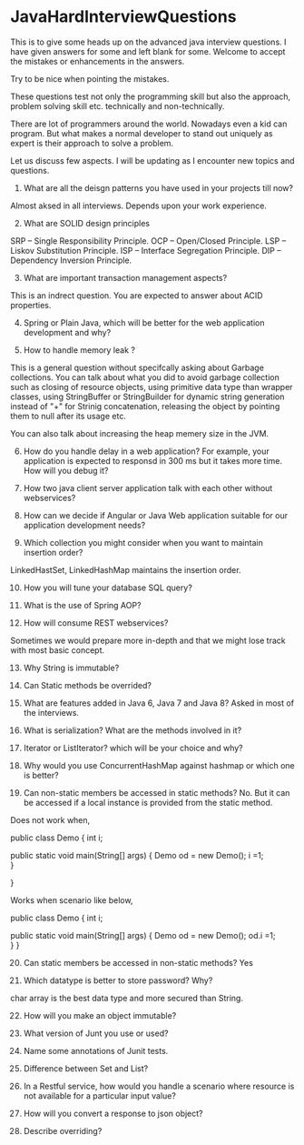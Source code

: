 # JavaHardInterviewQuestions

This is to give some heads up on the advanced java interview questions. I have given answers for some and left blank for some. Welcome to accept the mistakes or enhancements in the answers.

Try to be nice when pointing the mistakes.

These questions test not only the programming skill but also the approach, problem solving skill etc. technically and non-technically. 

There are lot of programmers around the world. Nowadays even a kid can program. But what makes a normal developer to stand out uniquely as expert is their approach to solve a problem.

Let us discuss few aspects. I will be updating as I encounter new topics and questions.

1. What are all the deisgn patterns you have used in your projects till now?

Almost aksed in all interviews. Depends upon your work experience.

2. What are SOLID design principles

SRP – Single Responsibility Principle.
OCP – Open/Closed Principle.
LSP – Liskov Substitution Principle.
ISP – Interface Segregation Principle.
DIP – Dependency Inversion Principle.

3. What are important transaction management aspects?

This is an indrect question. You are expected to answer about ACID properties.

4. Spring or Plain Java, which will be better for the web application development and why?

5. How to handle memory leak ?

This is a general question without specifcally asking about Garbage collections. You can talk about what you did to avoid garbage collection such as closing of resource objects, using primitive data type than wrapper classes, using StringBuffer or StringBuilder
for dynamic string generation instead of "+" for Strinig concatenation, releasing the object by pointing them to null after its usage etc.

You can also talk about increasing the heap memery size in the JVM.

6. How do you handle delay in a web application? For example, your application is expected to responsd in 300 ms but it takes more time.
How will you debug it?

7. How two java client server application talk with each other without webservices?

8. How can we decide if Angular or Java Web application suitable for our application development needs?

9. Which collection you might consider when you want to maintain insertion order?

LinkedHastSet, LinkedHashMap maintains the insertion order.

10. How you will tune your database SQL query?

11. What is the use of Spring AOP?

12. How will consume REST webservices?


Sometimes we would prepare more in-depth and that we might lose track with most basic concept. 

13. Why String is immutable?

14. Can Static methods be overrided?

15. What are features added in Java 6, Java 7 and Java 8?   Asked in most of the interviews.

16. What is serialization? What are the methods involved in it?

17. Iterator or ListIterator? which will be your choice and why?

18. Why would you use ConcurrentHashMap against hashmap or which one is better?

19. Can non-static members be accessed in static methods?
No. But it can be accessed if a local instance is provided from the static method.

Does not work when,

public class Demo {
int i;

public static void main(String[] args) {
		Demo od = new Demo();
		i =1;		
	}

}

Works when scenario like below,

public class Demo {
int i;

public static void main(String[] args) {
		Demo od = new Demo();
		od.i =1;		
	}
}

20. Can static members be accessed in non-static methods?
Yes

21. Which datatype is better to store password? Why?

char array is the best data type and more secured than String.


22. How will you make an object immutable?

23. What version of Junt you use or used?

24. Name some annotations of Junit tests.

25. Difference between Set and List?

25. In a Restful service, how would you handle a scenario where resource is not available for a particular input value?

26. How will you convert a response to json object?

27. Describe overriding?
